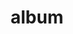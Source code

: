 ---
layout: album
resource: facebook
title: "album"
description: "masonry"
active: gallery
header-img: "img/gallery-bg.jpg"
album-title: "my 9th album"
images:
  - image_path: HQT/vay_ngan_cs/5/885481850291073_453997080_885481846957740_8127720833947885448_n.jpg
  - image_path: HQT/vay_ngan_cs/5/885482113624380_453791884_885482110291047_2080060450067604982_n.jpg
  - image_path: HQT/vay_ngan_cs/5/885482270291031_453513612_885482266957698_6550993972414379216_n.jpg
  - image_path: HQT/vay_ngan_cs/5/886103956895529_454006401_886104826895442_308756601986580368_n.jpg
  - image_path: HQT/vay_ngan_cs/5/886103973562194_454053029_886104846895440_1457252817334659122_n.jpg
  - image_path: HQT/vay_ngan_cs/5/886104003562191_454069501_886104863562105_7846966354779065850_n.jpg
  - image_path: HQT/vay_ngan_cs/5/890992363073355_455004861_890993353073256_6951998109323492458_n.jpg
  - image_path: HQT/vay_ngan_cs/5/890992546406670_454884977_890993546406570_1595908904808048751_n.jpg
  - image_path: HQT/vay_ngan_cs/5/927923436046914_462114702_927923439380247_4536020954310357076_n.jpg
  - image_path: HQT/vay_ngan_cs/5/927923539380237_461990791_927923546046903_927097383862227693_n.jpg
  - image_path: HQT/vay_ngan_cs/5/927923582713566_461972002_927923586046899_5516128424204040749_n.jpg
---